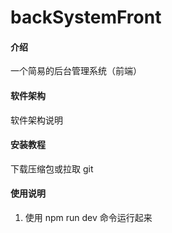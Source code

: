 # backSystemFront

#### 介绍

一个简易的后台管理系统（前端）

#### 软件架构

软件架构说明

#### 安装教程

下载压缩包或拉取 git

#### 使用说明

1.  使用 npm run dev 命令运行起来
